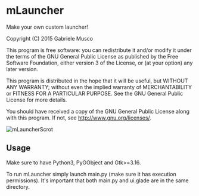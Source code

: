 # mLauncher
Make your own custom launcher!

Copyright (C) 2015 Gabriele Musco

This program is free software: you can redistribute it and/or modify it under the terms of the GNU General Public License as published by the Free Software Foundation, either version 3 of the License, or (at your option) any later version.

This program is distributed in the hope that it will be useful, but WITHOUT ANY WARRANTY; without even the implied warranty of MERCHANTABILITY or FITNESS FOR A PARTICULAR PURPOSE. See the GNU General Public License for more details.

You should have received a copy of the GNU General Public License along with this program. If not, see http://www.gnu.org/licenses/.

![mLauncherScrot](http://i.imgur.com/eDyDGNt.png)

## Usage

Make sure to have Python3, PyGObject and Gtk>=3.16.

To run mLauncher simply launch main.py (make sure it has execution permissions). It's important that both main.py and ui.glade are in the same directory.
